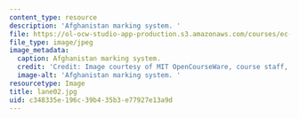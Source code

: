 ```yaml
---
content_type: resource
description: 'Afghanistan marking system. '
file: https://ol-ocw-studio-app-production.s3.amazonaws.com/courses/ec-s06-design-for-demining-spring-2007/c348335e196c39b435b3e77927e13a9d_lane02.jpg
file_type: image/jpeg
image_metadata:
  caption: Afghanistan marking system.
  credit: 'Credit: Image courtesy of MIT OpenCourseWare, course staff, and students.'
  image-alt: 'Afghanistan marking system. '
resourcetype: Image
title: lane02.jpg
uid: c348335e-196c-39b4-35b3-e77927e13a9d
---
```

